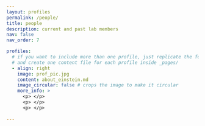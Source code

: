 ```yaml
---
layout: profiles
permalink: /people/
title: people
description: current and past lab members
nav: false
nav_order: 7

profiles:
  # if you want to include more than one profile, just replicate the following block
  # and create one content file for each profile inside _pages/
  - align: right
    image: prof_pic.jpg
    content: about_einstein.md
    image_circular: false # crops the image to make it circular
    more_info: >
      <p> </p>
      <p> </p>
      <p> </p>
  
---
```

